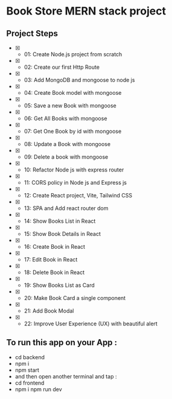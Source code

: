 # Book Store MERN stack project

## Project Steps

- [x] - 01: Create Node.js project from scratch
- [x] - 02: Create our first Http Route
- [x] - 03: Add MongoDB and mongoose to node js
- [x] - 04: Create Book model with mongoose
- [x] - 05: Save a new Book with mongoose
- [x] - 06: Get All Books with mongoose
- [x] - 07: Get One Book by id with mongoose
- [x] - 08: Update a Book with mongoose
- [x] - 09: Delete a book with mongoose
- [x] - 10: Refactor Node js with express router
- [x] - 11: CORS policy in Node js and Express js
- [x] - 12: Create React project, Vite, Tailwind CSS
- [x] - 13: SPA and Add react router dom
- [x] - 14: Show Books List in React
- [x] - 15: Show Book Details in React
- [x] - 16: Create Book in React
- [x] - 17: Edit Book in React
- [x] - 18: Delete Book in React
- [x] - 19: Show Books List as Card
- [x] - 20: Make Book Card a single component
- [x] - 21: Add Book Modal
- [x] - 22: Improve User Experience (UX) with beautiful alert

## To run this app on your App :

- cd backend 
- npm i 
- npm start 
- and then open another terminal and tap :
- cd frontend 
- npm i 
npm run dev
